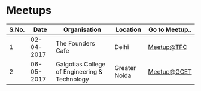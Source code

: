 # Meetups
|S.No.|Date|Organisation|Location|Go to Meetup..|
|---|---|---|---|---|
|1|02-04-2017|The Founders Cafe|Delhi|[Meetup@TFC](../../../tree/master/Meetups/02-04-2017/)|
|2|06-05-2017|Galgotias College of Engineering & Technology|Greater Noida|[Meetup@GCET](../../../tree/master/Meetups/06-05-2017/)|
